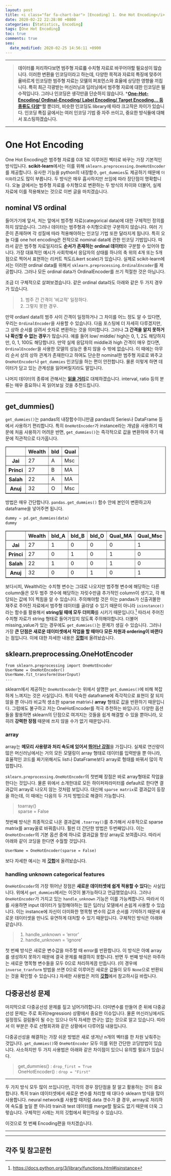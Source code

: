 ```yaml
---
layout: post
title: <i class="far fa-chart-bar"> [Encoding] 1. One Hot Encoding</i>
date: 2020-02-22 22:28:00 +0800
categories: [Statistics, Encoding]
tags: [One Hot Encoding]
toc: true
comments: true
seo:
  date_modified: 2020-02-25 14:56:11 +0900
---
```




***  
> <b>데이터를 처리하다보면 범주형 자료를 수치형 자료로 바꾸어야할 필요성이 많습니다. 이러한 변환을 인코딩이라고 하는데, 다양한 목적과 자료의 특징에 맞추어 올바르게 인코딩한 범주형 자료는 모델의 퍼포먼스와 효율에 상당한 영향을 끼칩니다. 특히 최근 각광받는 머신러닝과 딥러닝에서 범주형 자료에 대한 인코딩은 필수적입니다. 그러나 인코딩은 생각만큼 단순하지 않습니다. *[One-Hot-Encoding/ Ordinal-Encoding/ Label Encoding/ Target Encoding... 등 종류도 다양](http://contrib.scikit-learn.org/categorical-encoding/index.html)*할 뿐더러, 비슷한 인코딩도 library에 따라 크고작은 차이가 있습니다. 인코딩 특집 글에서는 여러 인코딩 기법 중 자주 쓰이고, 중요한 방식들에 대해서 포스팅하겠습니다.</b>   

***  
  
    
    
# One Hot Encoding
One Hot Encoding은 범주형 자료를 0과 1로 이루어진 벡터로 바꾸는  가장 기본적인 방식입니다. <b>scikit-learn</b>에서는 이를 위해 `sklearn.preprocessing.OneHotEncoder`를 제공합니다. 유사한 기능을 python의 내장함수, `get_dummies`도 제공하기 때문에 `더미화`라고도 많이 부릅니다. 두 방식은 매우 흡사하지만 쓰임에 따라 장단점이 명확합니다. 오늘 글에서는 범주형 자료를 수치형으로 변환하는 두 방식의 차이와 더불어, 실제 자료에 이를 적용해보는 것으로 이번 글을 마치겠습니다.  
  

## nominal VS ordinal
들어가기에 앞서, 저는 앞에서 범주형 자료(categorical data)에 대한 구체적인 정의를 하지 않았습니다. 그러나 데이터는 범주형과 수치형으로만 구분하지 않습니다. 여러 기준이 존재하며 각 성질에 따라 적용해야하는 인코딩 기법 또한 달라지게 됩니다. 특히 오늘 다룰 one hot encoding은 전적으로 nominal data에 관한 인코딩 기법입니다. 따라서 같은 범주형 자료일지라도 <b>순서가 존재하는 ordinal 데이터</b>와 구분할 수 있어야 합니다. 가장 대표적인 예시가 사회학에서 응답자의 상태를 하나의 축 위의 4개 또는 5개 점으로 찍어서 표현하는 리커트 척도(Likert scale)가 있습니다. 실제로 scikit-learn에서는 이러한 ordinal data를 위해서 `sklearn.preprocessing.OrdinalEncoder`를 제공합니다. 그러나 모든 ordinal data가 OrdinalEncoder를 쓰기 적절한 것은 아닙니다.  

조금 더 구체적으로 살펴보겠습니다. 같은 ordinal data라도 아래와 같은 두 가지 경우가 있습니다. 

> 1. 범주 간 간격이 '비교적' 일정하다.  
> 2. 그렇지 못한 경우.  

만약 ordianl data의 범주 사이 간격이 일정하거나 그 차이를 어느 정도 알 수 있다면, 우리는 `OrdinalEncoder`을 사용할 수 있습니다. 다음 포스팅에 더 자세히 다루겠지만, 그 상하 순서를 살려서 숫자로 변환하는 것을 의미합니다. 그러나 <b>그 간격을 알지 못하거나 확신할 수 없는 경우</b>가 많습니다. 예를 들어 low/ middle/ high는 0, 1, 2도 해당하지만, 0, 1, 100도 해당합니다. 만약 실제 응답자의 middle과 high 간격이 매우 컸다면, `OrdinalEncoder`을 사용한 모델의 성능은 좋지 않을 수 밖에 없습니다. 이 때에는 아무리 순서 상의 상하 관계가 존재한다고 하여도 단순한 nominal한 범주형 자료로 봐주고 `OneHotEncoder`나 `get_dummies` 인코딩을 하는 편이 안전합니다. 물론 이렇게 하면 데이터가 담고 있는 관계성을 잃어버릴지라도 말입니다.   

나머지 데이터의 종류에 관해서는 <b>[읽을 거리](https://towardsdatascience.com/7-data-types-a-better-way-to-think-about-data-types-for-machine-learning-939fae99a689)</b>로 대체하겠습니다. interval, ratio 등의 분류는 매우 중요하니 꼭 읽어보실 것을 추천드립니다.    

***  
  
## get_dummies()
`get_dummies()`는 pandas의 내장함수이니만큼 pandas의 Series나 DataFrame 등에서 사용하기 편리합니다. 특히 `OneHotEncoder`가 instance라는 개념을 사용하기 때문에 처음 사용하기 어려운 반면, `get_dummies()`는 즉각적으로 값을 변환하여 주기 때문에 직관적으로 다가옵니다.

<div>
<style scoped>
    .dataframe tbody tr th:only-of-type {
        vertical-align: middle;
    }

    .dataframe tbody tr th {
        vertical-align: top;
    }

    .dataframe thead th {
        text-align: right;
    }
</style>
<table border="1" class="dataframe">
  <thead>
    <tr style="text-align: right;">
      <th></th>
      <th>Wealth</th>
      <th>bld</th>
      <th>Qual</th>
    </tr>
  </thead>
  <tbody>
    <tr>
      <th>Jai</th>
      <td>27</td>
      <td>A</td>
      <td>Msc</td>
    </tr>
    <tr>
      <th>Princi</th>
      <td>27</td>
      <td>B</td>
      <td>MA</td>
    </tr>
    <tr>
      <th>Salah</th>
      <td>22</td>
      <td>A</td>
      <td>MA</td>
    </tr>
    <tr>
      <th>Anuj</th>
      <td>32</td>
      <td>O</td>
      <td>Msc</td>
    </tr>
  </tbody>
</table>
</div>  
  

방법은 매우 간단합니다. `pandas.get_dummies()` 함수 안에 본인이 변환하고자 dataframe을 넣어주면 됩니다.  

```python
dummy = pd.get_dummies(data)
dummy
```
  
<div>
<style scoped>
    .dataframe tbody tr th:only-of-type {
        vertical-align: middle;
    }

    .dataframe tbody tr th {
        vertical-align: top;
    }

    .dataframe thead th {
        text-align: right;
    }
</style>
<table border="1" class="dataframe">
  <thead>
    <tr style="text-align: right;">
      <th></th>
      <th>Wealth</th>
      <th>bld_A</th>
      <th>bld_B</th>
      <th>bld_O</th>
      <th>Qual_MA</th>
      <th>Qual_Msc</th>
    </tr>
  </thead>
  <tbody>
    <tr>
      <th>Jai</th>
      <td>27</td>
      <td>1</td>
      <td>0</td>
      <td>0</td>
      <td>0</td>
      <td>1</td>
    </tr>
    <tr>
      <th>Princi</th>
      <td>27</td>
      <td>0</td>
      <td>1</td>
      <td>0</td>
      <td>1</td>
      <td>0</td>
    </tr>
    <tr>
      <th>Salah</th>
      <td>22</td>
      <td>1</td>
      <td>0</td>
      <td>0</td>
      <td>1</td>
      <td>0</td>
    </tr>
    <tr>
      <th>Anuj</th>
      <td>32</td>
      <td>0</td>
      <td>0</td>
      <td>1</td>
      <td>0</td>
      <td>1</td>
    </tr>
  </tbody>
</table>
</div>  
  
  
보다시피, Wealth라는 수치형 변수는 그대로 나오지만 범주형 변수에 해당하는 다른 column들은 모두 범주 갯수에 해당하는 자릿수만큼 추가적인 column이 생기고, 각 해당되는 값에 1이 찍힘을 알 수 있습니다. 주의해야할 것은 이는 pandas가 신출귀몰한 재주로 주어진 자료에서 범주형 데이터를 골라낼 수 있기 때문이 아니라 `isinstance()`라는 함수를 활용해서 <b>string일 때에 모두 더미화</b>를 시키기 때문입니다.[^isinstance] 따라서 주어진 수치형 자료가 string 형태로 들어가있지 않도록 주의해야합니다. 더불어 missing_value가 있는 경우에도 `get_dummies()`는 문제가 생길 수 있습니다. 그러나 가장 <b>큰 단점은 새로운 데이터셋에서 작업을 할 때마다 모든 차원과 ordering이 바뀐다</b>는 점입니다. 이에 대한 자세한 내용은 <b>[깃헙](https://github.com/HaeHwan/HaeHwan.github.io/blob/master/_posts/%5BEncoding%5D%20OHE/1.%20get_dummies%20%EB%AC%B8%EC%A0%9C%EC%A0%90.ipynb)</b>에 올려놨습니다.  

[^isinstance]: https://docs.python.org/3/library/functions.html#isinstance

## sklearn.preprocessing.OneHotEncoder
```
from sklearn.preprocessing import OneHotEncoder
UserName = OneHotEncoder()
UserName.fit_transform(UserInput)
...
```
sklearn에서 제공하는 `OneHotEncoder`는 위에서 설명한 `get_dummies()`에 비해 복잡하게 느껴지는 것은 사실입니다. 특히 익숙한 dataframe에 즉각적으로 표현이 잘 되지 않을 뿐 아니라 비교적 생소한 sparse matrix나 <b>array</b> 형태로 값을 반환하기 때문입니다. 그럼에도 불구하고 저는 OneHotEncoder를 적극 추천하는 바입니다. 다양한 옵션들을 활용하면 sklearn의 단점으로 여겨지는 것들을 쉽게 해결할 수 있을 뿐아니라, 오히려 <b>강력한 장점</b> 때문에 쓰지 않을 수가 없기 때문입니다.  

### array
array는 <b>메모리 사용량과 처리 속도에 있어서 [뛰어난 강점](https://webcourses.ucf.edu/courses/1249560/pages/python-lists-vs-numpy-arrays-what-is-the-difference)</b>을 가집니다. 실제로 연산량이 많은 머신러닝에서는 거의 모든 모델링이 array 형태로 데이터를 입력받을 뿐 아니라, 효율적인 코드를 짜기위해서도 list나 DataFrame보다 array로 형태를 바꿔서 많이 작업합니다.   

`sklearn.preprocessing.OneHotEncoder`의 첫번째 장점은 바로 array형태로 작업을 한다는 것입니다. 물론 위에서 소개한대로 모든 하이퍼파라미터를 default로 한다면 결과값이 array로 나오지 않는 것처럼 보입니다. 대신에 `sparse matrix`로 결과값이 등장을 하는데, 이 때에는 다음의 두 가지 방법으로 해결이 가능합니다.  

> toarray()  
> sparse = False

첫번째 방식은 최종적으로 나온 결과값에 `.toarray()`를 추가해서 사후적으로 sparse matrix를 array꼴로 바꿔줍니다. 훨씬 더 간단한 방법은 두번째입니다. 이는 `OneHotEncoder`의 기본 옵션 중에 하나로 결과값을 항상 array로 보여줍니다. 따라서 아래와 같이 코딩을 한다면 수월할 것입니다.  
```
UserName = OneHotEncoder(sparse = False)
```

보다 자세한 예시는 제 <b>[깃헙](https://github.com/HaeHwan/HaeHwan.github.io/blob/master/_posts/%5BEncoding%5D%20OHE/2.%20OneHotEncoder%EB%A5%BC%20%EC%9D%B4%EC%9A%A9%ED%95%B4%EC%84%9C%20pandas%20dataframe%EC%9D%84%20%EB%B0%94%EA%BF%94%EB%B3%B4%EA%B8%B0.ipynb)</b>에 올려놨습니다.  

### handling unknown categorical features
`OneHotEncoder`의 가장 뛰어난 장점은 <b>새로운 데이터셋에 쉽게 적용할 수 있다</b>는 사실입니다. 위에서 `get_dummies`에서는 이것이 불가능하다고 언급했었습니다. 그러나 `OneHotEncoder`가 가지고 있는 `handle_unknown` 기능은 이를 가능케합니다. 따라서 이를 사용하면 input 데이터가 일정해야하는 많은 딥러닝 모델에서 손쉽게 사용할 수 있습니다. 이는 instance에 자신이 더미화한 명목형 변수의 값과 순서를 기억하기 때문에 새로운 데이터셋을 만나도 유연하게 대처할 수 있기 때문입니다. 구체적인 방식은 아래와 같습니다.

> 1. handle_unknown = ‘error’  
> 2. handle_unknown = ‘ignore’

첫 번째 방식은 새로운 변수값을 마주할 때 error를 반환합니다. 이 방식은 아예 array를 생성하지 못하기 때문에 결국 문제를 해결하지 못합니다. 반면 두 번째 방식은 마주하는 새로운 명목형 변수들을 모두 0으로 처리하게끔 만듭니다. (이 경우에 `inverse_tranform` 방법을 쓰면 0으로 이루어진 새로운 값들이 모두 `None`으로 반환되는 것을 확인할 수 있습니다.) 자세한 사용법은 저의 <b>[깃헙](https://github.com/HaeHwan/HaeHwan.github.io/blob/master/_posts/%5BEncoding%5D%20OHE/3.%20OneHotEncoding%20-%20handle_unknown.ipynb)</b>에서 참고하시길 바랍니다.  

## 다중공선성 문제
마지막으로 다중공선성 문제를 짚고 넘어가려합니다. 더미변수를 만들어 준 뒤에 다중공선성 문제는 주로 회귀(regression) 상황에서 중요한 이슈입니다. 물론 머신러닝에서도 일정정도 걸림돌이 될 수는 있으나 아직 자세한 연구는 없는 것으로 알고 있습니다. 따라서 이 부분은 주로 선형회귀와 같은 상황에서 다루어질 내용입니다.  

다중공선성을 해결하는 가장 쉬운 방법은 새로 생겨난 n개의 벡터를 한 차원 낮춰주는 것입니다. `get_dummies()`와 `OneHotEncoder` 모두 이를 위한 간단한 코딩방법이 있습니다. 사소하지만 두 가지 사용법은 아래와 같은 차이점이 있으니 유의할 필요가 있습니다.  

> get_dummies() : `drop_first = True`  
> OneHotEncoder() : `drop = "First"`  

***
  
두 가지 방식 모두 많이 쓰입니다만, 각각의 경우 장단점을 잘 알고 활용하는 것이 중요합니다. 특히 train 데이터셋에서 새로운 변수를 처리할 때 대다수 sklearn 방식을 많이 사용합니다. neural network를 사용할 때처럼 data 갯수가 클 경우, arrray로 처리하여 속도를 높일 뿐 아니라 train과 test 데이터를 merge할 필요도 없기 때문에 더욱 그렇습니다. 구체적인 사례는 저의 깃헙에서 확인하실 수 있습니다.    

이것으로 첫 번째 Encoding편을 마치겠습니다.  
  
  
***
***  

## 각주 및 참고문헌

